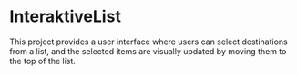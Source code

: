 # InteraktiveList
This project provides a user interface where users can select destinations from a list, and the selected items are visually updated by moving them to the top of the list.
